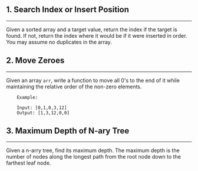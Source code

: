 ## 1. Search Index or Insert Position
---------
Given a sorted array and a target value, return the index if the target is found. If not, return the index where it would be if it were inserted in order.
You may assume no duplicates in the array.
		
## 2. Move Zeroes
-----
Given an array `arr`, write a function to move all 0's to the end of it while maintaining the relative order of the non-zero elements.

		Example:

		Input: [0,1,0,3,12]
		Output: [1,3,12,0,0]

## 3. Maximum Depth of N-ary Tree
-----

Given a n-arry tree, find its maximum depth.
The maximum depth is the number of nodes along the longest path from the root node down to the farthest leaf node.
		